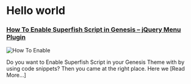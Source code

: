 # Hello world

### [How To Enable Superfish Script in Genesis – jQuery Menu Plugin](http://extracatchy.net/enable-superfish-script-genesis/)
![How To Enable](http://extracatchy.net/wp-content/uploads/2017/05/enable-superfish-script-genesis-400x160.png)

Do you want to Enable Superfish Script in your Genesis Theme with by using code snippets?
Then you came at the right place. Here we [Read More…]

